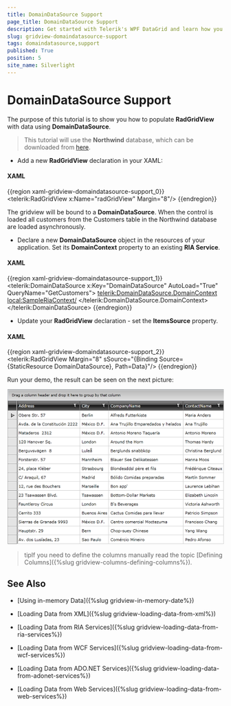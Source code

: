 ```yaml
---
title: DomainDataSource Support
page_title: DomainDataSource Support
description: Get started with Telerik's WPF DataGrid and learn how you can populate the grid with data using DomainDataSource.
slug: gridview-domaindatasource-support
tags: domaindatasource,support
published: True
position: 5
site_name: Silverlight
---
```


# DomainDataSource Support

The purpose of this tutorial is to show you how to populate __RadGridView__ with data using __DomainDataSource__.  

>This tutorial will use the __Northwind__ database, which can be downloaded from [here](http://www.microsoft.com/downloads/details.aspx?FamilyID=06616212-0356-46A0-8DA2-EEBC53A68034&displaylang=en).

* Add a new __RadGridView__ declaration in your XAML: 

#### __XAML__

{{region xaml-gridview-domaindatasource-support_0}}
	<telerik:RadGridView x:Name="radGridView" Margin="8"/>
{{endregion}}

The gridview will be bound to a __DomainDataSource__. When the control is loaded all customers from the Customers table in the Northwind database are loaded asynchronously.

*  Declare a new __DomainDataSource__ object in the resources of your application. Set its __DomainContext__ property to an existing __RIA Service__. 

#### __XAML__

{{region xaml-gridview-domaindatasource-support_1}}
	  <telerik:DomainDataSource x:Key="DomainDataSource" AutoLoad="True" QueryName="GetCustomers">
	    <telerik:DomainDataSource.DomainContext>
	      <local:SampleRiaContext/>
	    </telerik:DomainDataSource.DomainContext>
	  </telerik:DomainDataSource>
{{endregion}}

* Update your __RadGridView__ declaration - set the __ItemsSource__ property. 

#### __XAML__

{{region xaml-gridview-domaindatasource-support_2}}
	<telerik:RadGridView Margin="8"
	sSource="{Binding Source={StaticResource DomainDataSource}, Path=Data}"/>
{{endregion}}

Run your demo, the result can be seen on the next picture: 

![](images/RadGridView_PopulatingWithDataLoadFromDomainDataSource_010.PNG)

>tipIf you need to define the columns manually read the topic [Defining Columns]({%slug gridview-columns-defining-columns%}).

## See Also

 * [Using in-memory Data]({%slug gridview-in-memory-date%})

 * [Loading Data from XML]({%slug gridview-loading-data-from-xml%})

 * [Loading Data from RIA Services]({%slug gridview-loading-data-from-ria-services%})

 * [Loading Data from WCF Services]({%slug gridview-loading-data-from-wcf-services%})

 * [Loading Data from ADO.NET Services]({%slug gridview-loading-data-from-adonet-services%})

 * [Loading Data from Web Services]({%slug gridview-loading-data-from-web-services%})
